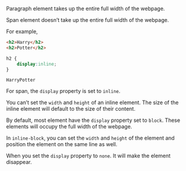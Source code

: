 Paragraph element takes up the entire full width of the webpage.

Span element doesn’t take up the entire full width of the webpage.

For example,
```html
<h2>Harry</h2>
<h2>Potter</h2>
```

```css
h2 {
	display:inline;
}
```

```output
HarryPotter
```

For span, the `display` property is set to `inline`.

You can’t set the `width` and `height` of an inline element. The size of the inline element will default to the size of their content.

By default, most element have the `display` property set to `block`. These elements will occupy the full width of the webpage.

In `inline-block`, you can set the `width` and `height` of the element and position the element on the same line as well.

When you set the `display` property to `none`. It will make the element disappear.